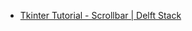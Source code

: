 - [Tkinter Tutorial - Scrollbar | Delft Stack](https://www.delftstack.com/tutorial/tkinter-tutorial/tkinter-scrollbar/)